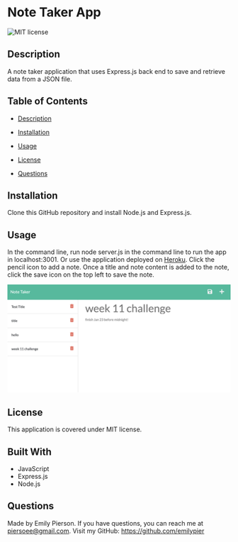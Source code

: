 # Note Taker App
![MIT license](https://img.shields.io/badge/license-MIT-yellow)

## Description 
A note taker application that uses Express.js back end to save and retrieve data from a JSON file.

## Table of Contents 

* [Description](#description)

* [Installation](#installation)

* [Usage](#usage)

* [License](#license)

* [Questions](#questions)

## Installation
Clone this GitHub repository and install Node.js and Express.js.

## Usage
In the command line, run node server.js in the command line to run the app in localhost:3001. Or use the application deployed on [Heroku](https://quiet-river-53539.herokuapp.com/). Click the pencil icon to add a note. Once a title and note content is added to the note, click the save icon on the top left to save the note.

![Image of Note Taker app in action.](/docs/assets/note-taker-image.png)


## License
This application is covered under MIT license.

## Built With
* JavaScript
* Express.js
* Node.js

## Questions
Made by Emily Pierson.
If you have questions, you can reach me at piersoee@gmail.com. 
Visit my GitHub: https://github.com/emilypier
